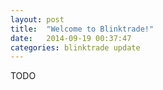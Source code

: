 ```yaml
---
layout: post
title:  "Welcome to Blinktrade!"
date:   2014-09-19 00:37:47
categories: blinktrade update
---
```


TODO

[jekyll-gh]: https://github.com/jekyll/jekyll
[jekyll]:    http://jekyllrb.com
